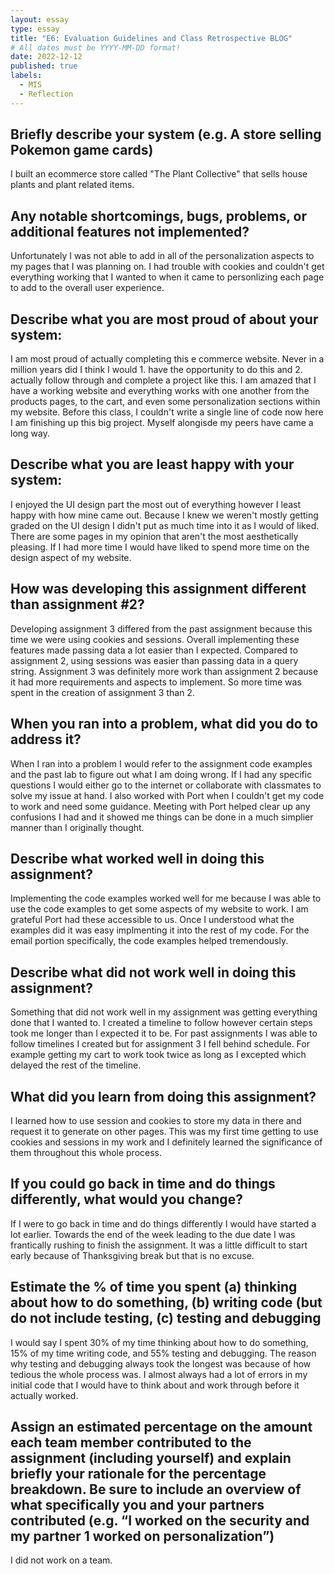 ```yaml
---
layout: essay
type: essay
title: "E6: Evaluation Guidelines and Class Retrospective BLOG"
# All dates must be YYYY-MM-DD format!
date: 2022-12-12
published: true
labels:
  - MIS
  - Reflection
---
```

## Briefly describe your system (e.g. A store selling Pokemon game cards)
I built an ecommerce store called "The Plant Collective" that sells house plants and plant related items.

## Any notable shortcomings, bugs, problems, or additional features not implemented?
Unfortunately I was not able to add in all of the personalization aspects to my pages that I was planning on. I had trouble with cookies and couldn't get everything working that I wanted to when it came to personlizing each page to add to the overall user experience.

## Describe what you are most proud of about your system:
I am most proud of actually completing this e commerce website. Never in a million years did I think I would 1. have the opportunity to do this and 2. actually follow through and complete a project like this. I am amazed that I have a working website and everything works with one another from the products pages, to the cart, and even some personalization sections within my website. Before this class, I couldn't write a single line of code now here I am finishing up this big project. Myself alongisde my peers have came a long way.

## Describe what you are least happy with your system:
I enjoyed the UI design part the most out of everything however I least happy with how mine came out. Because I knew we weren't mostly getting graded on the UI design I didn't put as much time into it as I would of liked. There are some pages in my opinion that aren't the most aesthetically pleasing. If I had more time I would have liked to spend more time on the design aspect of my website.

## How was developing this assignment different than assignment #2?
Developing assignment 3 differed from the past assignment because this time we were using cookies and sessions. Overall implementing these features made passing data a lot easier than I expected. Compared to assignment 2, using sessions was easier than passing data in a query string. Assignment 3 was definitely more work than assignment 2 because it had more requirements and aspects to implement. So more time was spent in the creation of assignment 3 than 2.
## When you ran into a problem, what did you do to address it?
When I ran into a problem I would refer to the assignment code examples and the past lab to figure out what I am doing wrong. If I had any specific questions I would either go to the internet or collaborate with classmates to solve my issue at hand. I also worked with Port when I couldn't get my code to work and need some guidance. Meeting with Port helped clear up any confusions I had and it showed me things can be done in a much simplier manner than I originally thought.

## Describe what worked well in doing this assignment?
Implementing the code examples worked well for me because I was able to use the code examples to get some aspects of my website to work. I am grateful Port had these accessible to us. Once I understood what the examples did it was easy implmenting it into the rest of my code. For the email portion specifically, the code examples helped tremendously. 

## Describe what did not work well in doing this assignment?
Something that did not work well in my assignment was getting everything done that I wanted to. I created a timeline to follow however certain steps took me longer than I expected it to be. For past assignments I was able to follow timelines I created but for assignment 3 I fell behind schedule. For example getting my cart to work took twice as long as I excepted which delayed the rest of the timeline.

## What did you learn from doing this assignment?
I learned how to use session and cookies to store my data in there and request it to generate on other pages. This was my first time getting to use cookies and sessions in my work and I definitely learned the significance of them throughout this whole process.

## If you could go back in time and do things differently, what would you change?
If I were to go back in time and do things differently I would have started a lot earlier. Towards the end of the week leading to the due date I was frantically rushing to finish the assignment. It was a little difficult to start early because of Thanksgiving break but that is no excuse.

## Estimate the % of time you spent (a) thinking about how to do something, (b) writing code (but do not include testing, (c) testing and debugging
I would say I spent 30% of my time thinking about how to do something, 15% of my time writing code, and 55% testing and debugging. The reason why testing and debugging always took the longest was because  of how tedious the whole process was. I almost always  had a lot of errors in my initial code that I would have to think about and work through before it actually worked.

## Assign an estimated percentage on the amount each team member contributed to the assignment (including yourself) and explain briefly your rationale for the percentage breakdown. Be sure to include an overview of what specifically you and your partners contributed (e.g. “I worked on the security and my partner 1 worked on personalization”)
I did not work on a team.
